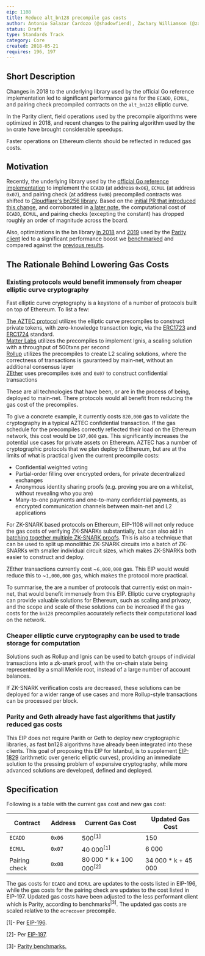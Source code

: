 ```yaml
---
eip: 1108
title: Reduce alt_bn128 precompile gas costs
author: Antonio Salazar Cardozo (@shadowfiend), Zachary Williamson (@zac-williamson)
status: Draft
type: Standards Track
category: Core
created: 2018-05-21
requires: 196, 197
---
```


## Short Description

Changes in 2018 to the underlying library used by the official Go reference
implementation led to significant performance gains for the `ECADD`, `ECMUL`,
and pairing check precompiled contracts on the `alt_bn128` elliptic curve.

In the Parity client, field operations used by the precompile algorithms were optimized in 2018, 
and recent changes to the pairing algorithm used by the `bn` crate have brought considerable speedups.

Faster operations on Ethereum clients should be reflected in reduced gas costs.

## Motivation

Recently, the underlying library used by the [official Go reference
implementation](https://github.com/ethereum/go-ethereum) to implement the
`ECADD` (at address `0x06`), `ECMUL` (at address `0x07`), and pairing check (at
address `0x08`) precompiled contracts was shifted to [Cloudflare's bn256
library](https://github.com/cloudflare/bn256). Based on the [initial PR that
introduced this change](https://github.com/ethereum/go-ethereum/pull/16203),
and corroborated in [a later
note](https://github.com/ethereum/go-ethereum/pull/16301#issuecomment-372687543),
the computational cost of `ECADD`, `ECMUL`, and pairing checks (excepting the
constant) has dropped roughly an order of magnitude across the board.

Also, optimizations in the bn library [in 2018](https://github.com/paritytech/bn/pull/9) and [2019](https://github.com/paritytech/bn/pull/14)
used by the [Parity client](https://github.com/paritytech/parity-ethereum) led to a 
significant performance boost we 
[benchmarked](https://gist.github.com/pdyraga/4649b74436940a01e8221d85e80bfeef) 
and compared against the [previous 
results](https://gist.github.com/zac-williamson/838410a3da179d47d31b25b586c15e53).  

## The Rationale Behind Lowering Gas Costs  

### Existing protocols would benefit immensely from cheaper elliptic curve cryptography

Fast elliptic curve cryptography is a keystone of a number of protocols built on top of Ethereum. To list a few:  

  [The AZTEC protocol](https://github.com/AztecProtocol/AZTEC) utilizes the elliptic curve precompiles to construct private tokens, with zero-knowledge transaction logic, via the [ERC1723](https://github.com/ethereum/EIPs/issues/1723) and [ERC1724](https://github.com/ethereum/EIPs/issues/1724) standard.  
  [Matter Labs](https://github.com/matter-labs/matter-network) utilizes the precompiles to implement Ignis, a scaling solution with a throughput of 500txns per second  
  [Rollup](https://github.com/rollup/rollup) utilizes the precompiles to create L2 scaling solutions, where the correctness of transactions is gauranteed by main-net, without an additional consensus layer  
  [ZEther](https://crypto.stanford.edu/~buenz/papers/zether.pdf) uses precompiles `0x06` and `0x07` to construct confidential transactions  

These are all technologies that have been, or are in the process of being, deployed to main-net. There protocols would all benefit from reducing the gas cost of the precompiles.  

To give a concrete example, it currently costs `820,000` gas to validate the cryptography in a typical AZTEC confidential transaction. If the gas schedule for the precompiles correctly reflected their load on the Ethereum network, this cost would be `197,000` gas. This significantly increases the potential use cases for private assets on Ethereum. AZTEC has a number of cryptographic protocols that we plan deploy to Ethereum, but are at the limits of what is practical given the current precompile costs:  

* Confidential weighted voting  
* Partial-order filling over encrypted orders, for private decentralized exchanges  
* Anonymous identity sharing proofs (e.g. proving you are on a whitelist, without revealing who you are)  
* Many-to-one payments and one-to-many confidential payments, as encrypted communication channels between main-net and L2 applications  

For ZK-SNARK based protocols on Ethereum, EIP-1108 will not only reduce the gas costs of verifying ZK-SNARKs substantially, but can also aid in [batching together multiple ZK-SNARK proofs](https://github.com/matter-labs/Groth16BatchVerifier). This is also a technique that can be used to split up monolithic ZK-SNARK circuits into a batch of ZK-SNARKs with smaller individual circuit sizes, which makes ZK-SNARKs both easier to construct and deploy.

ZEther transactions currently cost ~`6,000,000` gas. This EIP would would reduce this to ~`1,000,000` gas, which makes the protocol more practical.  

To summarise, the are a number of protocols that currently exist on main-net, that would benefit immensely from this EIP. Elliptic curve cryptography can provide valuable solutions for Ethereum, such as scaling and privacy, and the scope and scale of these solutions can be increased if the gas costs for the `bn128` precompiles accurately reflects their computational load on the network.

### Cheaper elliptic curve cryptography can be used to trade storage for computation  

Solutions such as Rollup and Ignis can be used to batch groups of individal transactions into a zk-snark proof, with the on-chain state being represented by a small Merkle root, instead of a large number of account balances.  

If ZK-SNARK verification costs are decreased, these solutions can be deployed for a wider range of use cases and more Rollup-style transactions can be processed per block.

### Parity and Geth already have fast algorithms that justify reduced gas costs  

This EIP does not require Parith or Geth to deploy new cryptographic libraries, as fast bn128 algorithms have already been integrated into these clients. This goal of proposing this EIP for Istanbul, is to supplement [EIP-1829](https://github.com/ethereum/EIPs/blob/master/EIPS/eip-1829.md) (arithmetic over generic elliptic curves), providing an immediate solution to the pressing problem of expensive cryptography, while more advanced solutions are developed, defined and deployed.

## Specification

Following is a table with the current gas cost and new gas cost:

| Contract      | Address   | Current Gas Cost               | Updated Gas Cost    |
| ------------- | --------- | -----------------------------  | ------------------- |
| `ECADD`       | `0x06`    | 500<sup>[1]</sup>              | 150                 |
| `ECMUL`       | `0x07`    | 40 000<sup>[1]</sup>           | 6 000               |
| Pairing check | `0x08`    | 80 000 * k + 100 000<sup>[2]</sup>| 34 000 * k + 45 000    |

The gas costs for `ECADD` and `ECMUL` are updates to the costs listed in
EIP-196, while the gas costs for the pairing check are updates to the cost
listed in EIP-197. Updated gas costs have been adjusted to the less performant 
client which is Parity, according to benchmarks<sup>[3]</sup>. The updated gas costs are scaled relative to the `ecrecover` precompile.

[1]- Per [EIP-196](https://github.com/ethereum/EIPs/blob/984cf5de90bbf5fbe7e49be227b0c2f9567e661e/EIPS/eip-196.md#gas-costs).

[2]- Per [EIP-197](https://github.com/ethereum/EIPs/blob/df132cd37efb3986f9cd3ef4922b15a767d2c54a/EIPS/eip-197.md#specification).

[3]- [Parity benchmarks.](https://gist.github.com/zac-williamson/838410a3da179d47d31b25b586c15e53)